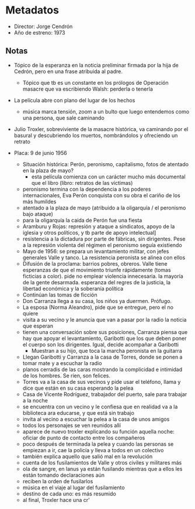 # Metadatos
- Director: Jorge Cendrón
- Año de estreno: 1973

## Notas
- Tópico de la esperanza en la noticia preliminar firmada por la hija de Cedrón, pero en una frase atribuida al padre. 
	- Tópico que tb es un constante en los prólogos de Operación masacre que va escribiendo Walsh: perderla o tenerla

- La película abre con plano del lugar de los hechos
	- música marca tensión, zoom a un bulto que luego entendemos como una persona, que sale caminando

- Julio Troxler, sobreviviente de la masacre histórica, va caminando por el basural y descubriendo los muertos, nombrándolos y ofreciendo un retrato

- Placa: 9 de junio 1956
	- Situación histórica: Perón, peronismo, capitalismo, fotos de atentado en la plaza de mayo?
		- esta película comienza con un carácter mucho más documental que el libro (libro: retratos de las víctimas)
	- peronismo termina con la dependencia a los poderes internacionales, Eva Perón conquista con su obra el cariño de los más humildes
	- atentado a la plaza de mayo (atribuido a la oligarquía / el peronismo bajo ataque)
	- para la oligarquía la caída de Perón fue una fiesta
	- Aramburu y Rojas: represión y ataque a sindicatos, apoyo de la iglesia y otros políticos, y tb parte de apoyo intelectual]
	- resistencia a la dictadura por parte de fábricas, sin dirigentes. Pese a la represión violenta del régimen el peronismo seguía existiendo
	- Mayo de 1956: se prepara un levantamiento militar, con jefes generales Valle y tanco. La resistencia peronista se alinea con ellos
	- Difusión de la proclama: barrios pobres, obreros. Valle tiene esperanzas de que el movimiento triunfe rápidamente (tomas ficticias a color). pide no emplear violencia innecesaria. la mayoría de la gente desarmada. esperanza del regres de la justicia, la libertad económica y la soberanía política
	- Continúan las tomas de ficción
	- Don Carranza llega a su casa, los niños ya duermen. Prófugo. 
	- La esposa (Norma Aleandro), pide que se entregue, pero el no quiere
	- visita a su vecino y le anuncia que van a pasar por la radio la noticia que esperan 
	- tienen una conversación sobre sus posiciones, Carranza piensa que hay que apoyar el levantamiento, Garibotti que los que deben poner el cuerpo son los dirigentes. Igual, decide acompañar a Garibotti
		- Muestran a su hijo, que toca la marcha peronista en la guitarra
	- Llegan Garibotti y Carranza a la casa de Torres, donde se ponen a tomar mate y a escuchar la radio
	- planos cerradis de las caras mostrando la complicidad e intimidad de los hombres. Se ríen, son felices.
	- Torres va a la casa de sus vecinos y pide usar el teléfono, llama y dice que están en su casa esperando la pelea
	- Casa de Vicente Rodríguez, trabajador del puerto, sale para trabajar a la noche 
	- se encuentra con un vecino y le confiesa que en realidad va a la biblioteca ara educarse, y que está sin trabajo
	- invita al vecino a escuchar la pelea a la casa de unos amigos
	- todos los personajes se ven reunidos allí
	- aparece de nuevo troxler explicando su función aquella noche: oficiar de punto de contacto entre los compañeros
	- poco después de terminada la pelea y cuando las personas se empiezan a ir, cae la policía y lleva a todos en un colectivo
	- también explica aquello que salió mal en la revolución
	- cuenta de los fusilamientos de Valle y otros civiles y militares más
	- ola de sangre, en lanus ya están fusilando mientras que a ellos les están tomando declaraciones aún
	- reciben la orden de fusilarlos
	- música en el viaje al lugar del fusilamiento
	- destino de cada uno: es más resumido
	- al final, Troxler hace una cr'